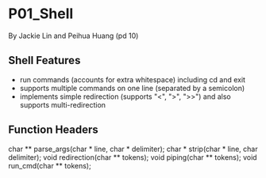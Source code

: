 # P01_Shell
By Jackie Lin and Peihua Huang (pd 10)

## Shell Features
* run commands (accounts for extra whitespace) including cd and exit
* supports multiple commands on one line (separated by a semicolon)
* implements simple redirection (supports "<", ">", ">>") and also supports multi-redirection

## Function Headers
char ** parse_args(char * line, char * delimiter);
char * strip(char * line, char delimiter);
void redirection(char ** tokens);
void piping(char ** tokens);
void run_cmd(char ** tokens);
